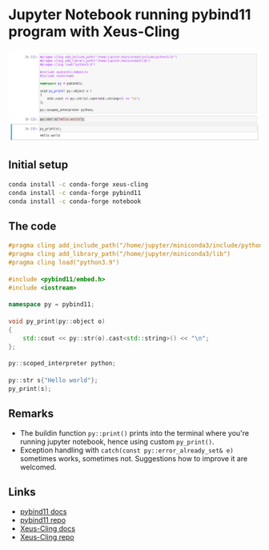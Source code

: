 # Jupyter Notebook running pybind11 program with Xeus-Cling

![pybind11](pybind11.png)

## Initial setup
```bash
conda install -c conda-forge xeus-cling
conda install -c conda-forge pybind11
conda install -c conda-forge notebook
```

## The code

```c++
#pragma cling add_include_path("/home/jupyter/miniconda3/include/python3.9/")
#pragma cling add_library_path("/home/jupyter/miniconda3/lib")
#pragma cling load("python3.9")

#include <pybind11/embed.h>
#include <iostream>

namespace py = pybind11;

void py_print(py::object o)
{
    std::cout << py::str(o).cast<std::string>() << "\n";
};

py::scoped_interpreter python;

py::str s{"Hello world"};
py_print(s);
```
## Remarks
* The buildin function `py::print()` prints into the terminal where you're running jupyter notebook, hence using custom `py_print()`.
* Exception handling with `catch(const py::error_already_set& e)` sometimes works, sometimes not. Suggestions how to improve it are welcomed.

## Links
* [pybind11 docs](https://pybind11.readthedocs.io/)
* [pybind11 repo](https://github.com/pybind/pybind11)
* [Xeus-Cling docs](https://xeus-cling.readthedocs.io/)
* [Xeus-Cling repo](https://github.com/jupyter-xeus/xeus-cling)
